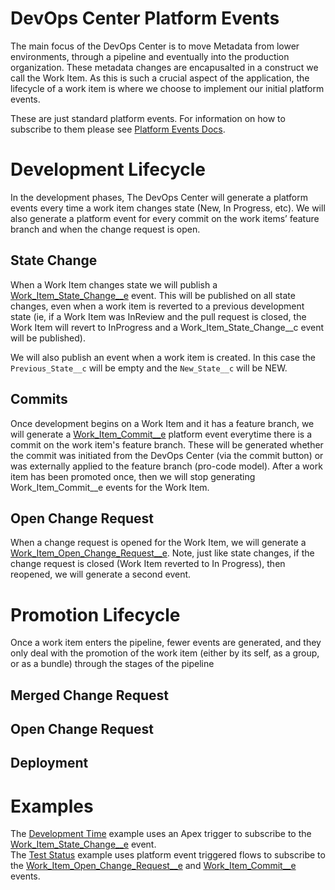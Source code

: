 # DevOps Center Platform Events


The main focus of the DevOps Center is to move Metadata from lower environments, through a pipeline and eventually into the production organization.  These metadata changes are encapusalted in a construct we call the Work Item.  As this is such a crucial aspect of the application, the lifecycle of a work item is where we choose to implement our initial platform events.

These are just standard platform events.  For information on how to subscribe to them please see [Platform Events Docs](https://developer.salesforce.com/docs/atlas.en-us.platform_events.meta/platform_events/platform_events_intro.htm).  


# Development Lifecycle

In the development phases, The DevOps Center will generate a platform events every time a work item changes state (New, In Progress, etc).  We will also generate a platform event for every commit on the work items’ feature branch and when the change request is open.

## State Change

When a Work Item changes state we will publish a [Work_Item_State_Change__e](LinkMePlease) event.  This will be published on all state changes, even when a work item is reverted to a previous development state (ie, if a Work Item was InReview and the pull request is closed, the Work Item will revert to InProgress and a Work_Item_State_Change__c event will be published).  

We will also publish an event when a work item is created.  In this case the `Previous_State__c` will be empty and the `New_State__c` will be NEW.

## Commits

Once development begins on a Work Item and it has a feature branch, we will generate a [Work_Item_Commit__e](LinkMePlease) platform event everytime there is a commit on the work item's feature branch.  These will be generated whether the commit was initiated from the DevOps Center (via the commit button) or was externally applied to the feature branch (pro-code model).  After a work item has been promoted once, then we will stop generating Work_Item_Commit__e events for the Work Item.

## Open Change Request

When a change request is opened for the Work Item, we will generate a [Work_Item_Open_Change_Request__e](LinkMePlease).  Note, just like state changes, if the change request is closed (Work Item reverted to In Progress), then reopened, we will generate a second event.

# Promotion Lifecycle

Once a work item enters the pipeline, fewer events are generated, and they only deal with the promotion of the work item (either by its self, as a group, or as a bundle)
 through the stages of the pipeline

## Merged Change Request

## Open Change Request

## Deployment


# Examples

The [Development Time](./examples/DevelopmentTime.md) example uses an Apex trigger to subscribe to the [Work_Item_State_Change__e](LinkMePlease) event.  
The [Test Status](./exanples/TestStatus.md) example uses platform event triggered flows to subscribe to the [Work_Item_Open_Change_Request__e](LinkMePlease) and [Work_Item_Commit__e](LinkMePlease) events.  